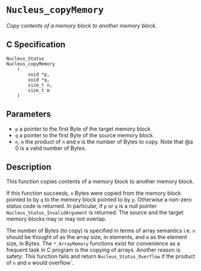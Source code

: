# `Nucleus_copyMemory`
*Copy contents of a memory block to another memory block.*

## C Specification
```
Nucleus_Status
Nucleus_copyMemory
    (
        void *p,
        void *q,
        size_t n,
        size_t m
    )
```

## Parameters
- `p` a pointer to the first Byte of the target memory block
- `q` a pointer to the first Byte of the source memory block
- `n`, `m` the product of `n` and `m` is the number of Bytes to copy. Note that @a 0 is a valid number of Bytes.

## Description
This function copies contents of a memory block to another memory block.

If this function succeeds, `n` Bytes were copied from the memory block pointed to by `q` to the memory block pointed to by `p`.
Otherwise a non-zero status code is returned. In particular, if `p` or `q` is a null pointer `Nucleus_Status_InvalidArgument` is returned.
The source and the target memory blocks may or may not overlap.

The number of Bytes (to copy) is specified in terms of array semantics i.e. `n` should be thought of as the array size, in elements, and `m` as the element size, in Bytes.
The `*_ArrayMemory` functions exist for convenience as a frequent task in C program is the copying of arrays.
Another reason is safety: This function fails and return `Nucleus_Status_Overflow` if the product of `n` and `m` would overflow`.
